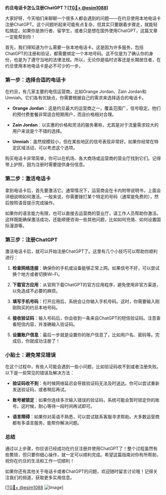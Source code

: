 **约旦电话卡怎么注册ChatGPT？[[TG💪+ @esim1088](https://t.me/s/esim1088)]**

大家好呀，今天咱们来聊聊一个很多人都会遇到的问题——在约旦使用本地电话卡注册ChatGPT。这个问题听起来可能有点复杂，但其实只要跟着步骤走，就能轻松搞定。如果你是旅行者、留学生，或者只是想在国外使用ChatGPT，这篇文章一定能帮到你！

首先，我们得知道为什么需要一张本地电话卡。这是因为许多服务，包括ChatGPT的注册和验证，都需要绑定一个本地号码。这不仅是为了确认你的身份，也是为了遵守当地的法律法规。所以，无论你是临时访客还是长期居住者，在约旦使用本地电话卡是必不可少的一步。

### 第一步：选择合适的电话卡

在约旦，有几家主要的电信运营商，比如Orange Jordan、Zain Jordan和Umniah。它们各有优缺点，你需要根据自己的需求来选择适合的电话卡。

- **Orange Jordan**：这是约旦最大的运营商之一，覆盖范围广，信号稳定。他们的预付费套餐非常适合短期用户，而且价格相对合理。
  
- **Zain Jordan**：以实惠的价格和灵活的服务著称，尤其是对于流量需求较大的用户来说是个不错的选择。

- **Umniah**：虽然规模较小，但在某些地区的信号表现非常好。如果你经常在特定区域活动，可以考虑这个选项。

购买电话卡非常简单，你可以在机场、各大商场或运营商的营业厅找到它们。记得带上护照，因为注册时需要提供身份信息。

### 第二步：激活电话卡

拿到电话卡后，首先要激活它。通常情况下，运营商会在卡内附带说明书，上面会详细说明如何激活。一般来说，你需要拨打某个特定的号码（通常是免费的），然后按照语音提示完成操作。

如果你的语言能力有限，也可以直接去运营商的营业厅，请工作人员帮助你激活。这样既能确保激活成功，还能顺便咨询一些其他问题，比如如何充值、如何设置国际漫游等。

### 第三步：注册ChatGPT

激活电话卡后，就可以开始注册ChatGPT了。这里有几个小技巧可以帮助你顺利进行：

1. **检查网络连接**：确保你的手机或设备能够正常上网。如果信号不好，可以尝试换个地方或者切换Wi-Fi。

2. **下载官方应用**：从官网下载ChatGPT的官方应用程序，避免使用非官方渠道，以免造成不必要的麻烦。

3. **填写手机号码**：打开应用后，系统会让你输入手机号码。这时，你需要输入刚刚购买的约旦本地号码。

4. **接收验证码**：输入号码后，你会收到一条来自ChatGPT的短信验证码。注意查看短信内容，并准确输入验证码。

5. **设置账户信息**：最后一步就是设置你的账户信息了，比如用户名、密码等。完成后，你就成功注册了！

### 小贴士：避免常见错误

在这个过程中，有些人可能会遇到一些小问题，比如验证码收不到或者注册失败。以下是一些常见的错误及解决方法：

- **验证码收不到**：有时候网络延迟会导致验证码无法及时送达。你可以尝试重新发送验证码，或者稍后再试。

- **账号被锁定**：如果你连续多次输入错误的验证码，系统可能会暂时锁定你的账号。这时候，耐心等待一段时间再试即可。

- **语言障碍**：如果你对英语不熟悉，可以尝试联系客服寻求帮助。大多数运营商都有多语言服务，能帮你解决问题。

### 总结

通过以上步骤，你应该已经成功在约旦注册并使用ChatGPT了！整个过程虽然有些繁琐，但只要你细心操作，就一定可以顺利完成。希望这篇指南对你有所帮助，祝你在约旦的生活和工作一切顺利！

如果你还有其他关于电话卡或者ChatGPT的问题，欢迎随时留言讨论哦！记得关注我们的频道，获取更多实用信息。

[[TG💪+ @esim1088](https://t.me/s/esim1088) ![Image](https://i.postimg.cc/4NQfJmqS/Snipaste-2025-05-13-00-14-12.png)]